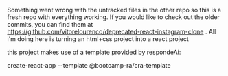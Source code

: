 Something went wrong with the untracked files in the other repo so this is a fresh repo with everything working. If you would like to check out the older commits, you can find them at https://github.com/vitorelourenco/deprecated-react-instagram-clone . All i'm doing here is turning an html+css project into a react project

this project makes use of a template provided by respondeAi:

create-react-app <some-folder-name-here> --template @bootcamp-ra/cra-template

